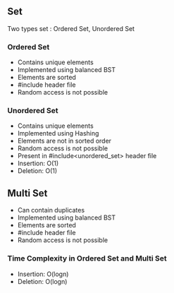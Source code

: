 ## Set

Two types set : Ordered Set, Unordered Set

### Ordered Set

- Contains unique elements
- Implemented using balanced BST
- Elements are sorted
- #include<set> header file
- Random access is not possible

### Unordered Set

- Contains unique elements
- Implemented using Hashing
- Elements are not in sorted order
- Random access is not possible
- Present in #include<unordered_set> header file
- Insertion: O(1)
- Deletion: O(1)

## Multi Set

- Can contain duplicates
- Implemented using balanced BST
- Elements are sorted
- #include<set> header file
- Random access is not possible

### Time Complexity in Ordered Set and Multi Set

- Insertion: O(logn)
- Deletion: O(logn)